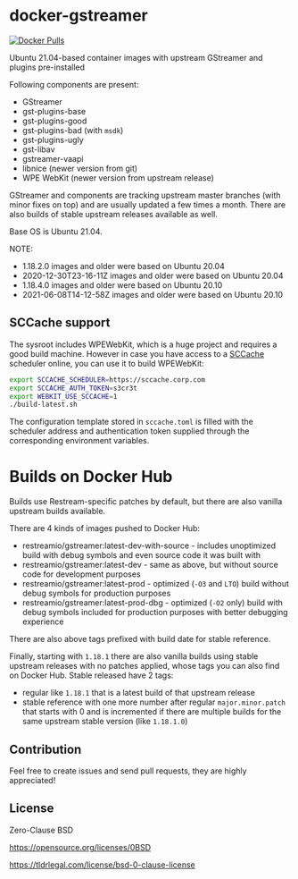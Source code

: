 # docker-gstreamer
[![Docker Pulls](https://img.shields.io/docker/pulls/restreamio/gstreamer)](https://hub.docker.com/r/restreamio/gstreamer)

Ubuntu 21.04-based container images with upstream GStreamer and plugins pre-installed

Following components are present:
* GStreamer
* gst-plugins-base
* gst-plugins-good
* gst-plugins-bad (with `msdk`)
* gst-plugins-ugly
* gst-libav
* gstreamer-vaapi
* libnice (newer version from git)
* WPE WebKit (newer version from upstream release)

GStreamer and components are tracking upstream master branches (with minor fixes on top) and are usually updated a few times a month.
There are also builds of stable upstream releases available as well.

Base OS is Ubuntu 21.04.

NOTE:
* 1.18.2.0 images and older were based on Ubuntu 20.04 
* 2020-12-30T23-16-11Z images and older were based on Ubuntu 20.04
* 1.18.4.0 images and older were based on Ubuntu 20.10 
* 2021-06-08T14-12-58Z images and older were based on Ubuntu 20.10

## SCCache support

The sysroot includes WPEWebKit, which is a huge project and requires a good
build machine. However in case you have access to a
[SCCache](https://github.com/mozilla/sccache) scheduler online, you can use it
to build WPEWebKit:

```bash
export SCCACHE_SCHEDULER=https://sccache.corp.com
export SCCACHE_AUTH_TOKEN=s3cr3t
export WEBKIT_USE_SCCACHE=1
./build-latest.sh
```

The configuration template stored in `sccache.toml` is filled with the scheduler
address and authentication token supplied through the corresponding environment
variables.

# Builds on Docker Hub
Builds use Restream-specific patches by default, but there are also vanilla upstream builds available.

There are 4 kinds of images pushed to Docker Hub:
* restreamio/gstreamer:latest-dev-with-source - includes unoptimized build with debug symbols and even source code it was built with
* restreamio/gstreamer:latest-dev - same as above, but without source code for development purposes
* restreamio/gstreamer:latest-prod - optimized (`-O3` and `LTO`) build without debug symbols for production purposes
* restreamio/gstreamer:latest-prod-dbg - optimized (`-O2` only) build with debug symbols included for production purposes with better debugging experience

There are also above tags prefixed with build date for stable reference.

Finally, starting with `1.18.1` there are also vanilla builds using stable upstream releases with no patches applied, whose tags you can also find on Docker Hub.
Stable released have 2 tags:
* regular like `1.18.1` that is a latest build of that upstream release
* stable reference with one more number after regular `major.minor.patch` that starts with 0 and is incremented if there are multiple builds for the same upstream stable version (like `1.18.1.0`)

## Contribution
Feel free to create issues and send pull requests, they are highly appreciated!

## License
Zero-Clause BSD

https://opensource.org/licenses/0BSD

https://tldrlegal.com/license/bsd-0-clause-license
